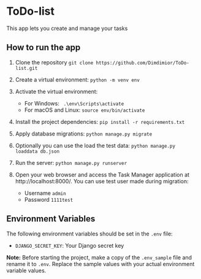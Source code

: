 # ToDo-list

This app lets you create and manage your tasks

## How to run the app

1. Clone the repository
    ```git clone https://github.com/Dimdimior/ToDo-list.git```
2. Create a virtual environment:
   ```python -m venv env```

3. Activate the virtual environment:
   - For Windows:
   ``` .\env\Scripts\activate```
   - For macOS and Linux:
   ```source env/bin/activate```
4. Install the project dependencies:
   ```pip install -r requirements.txt```

5. Apply database migrations:
   ```python manage.py migrate```
6. Optionally you can use the load the test data:
   ```python manage.py loaddata db.json```

6. Run the server:
   ```python manage.py runserver```

8. Open your web browser and access the Task Manager application at http://localhost:8000/.
   You can use test user made during migration:

   - Username ```admin```
   - Password ```1111test```

## Environment Variables

The following environment variables should be set in the `.env` file:

- `DJANGO_SECRET_KEY`: Your Django secret key

**Note:** Before starting the project, make a copy of the `.env_sample` file and rename it to `.env`. Replace the sample values with your actual environment variable values.